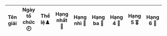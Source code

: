 Tên giải|Ngày tổ chức🕗|Thể lệ♟️|Hạng nhất 🥇|Hạng nhì 🥈|Hạng ba 🥉|Hạng 4 🏅|Hạng 5 🎖️|Hạng 6 🌟
---|---|---|---|---|---|---|---|---


